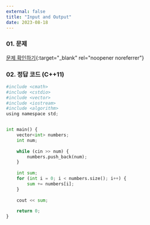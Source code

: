 ```yaml
---
external: false
title: "Input and Output"
date: 2023-08-18
---
```


### 01. 문제

[문제 확인하기](https://www.hackerrank.com/challenges/cpp-input-and-output/problem?isFullScreen=true&h_r=next-challenge&h_v=zen){:target="_blank" rel="noopener noreferrer"}

### 02. 정답 코드 (C++11)

```Python
#include <cmath>
#include <cstdio>
#include <vector>
#include <iostream>
#include <algorithm>
using namespace std;


int main() {
    vector<int> numbers;
    int num;
    
    while (cin >> num) {
        numbers.push_back(num);
    }
    
    int sum;
    for (int i = 0; i < numbers.size(); i++) {
        sum += numbers[i];
    }
    
    cout << sum;
    
    return 0;
}
```
